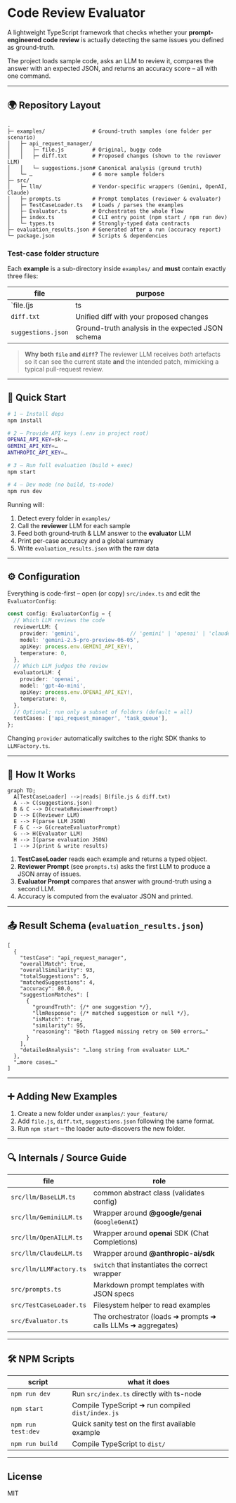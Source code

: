 # Code Review Evaluator

A lightweight TypeScript framework that checks whether your **prompt-engineered code review** is actually detecting the same issues you defined as ground-truth.

The project loads sample code, asks an LLM to review it, compares the answer with an expected JSON, and returns an accuracy score – all with one command.

---

## 🌍 Repository Layout

```
.
├─ examples/               # Ground-truth samples (one folder per scenario)
│   ├─ api_request_manager/
│   │   ├─ file.js         # Original, buggy code
│   │   ├─ diff.txt        # Proposed changes (shown to the reviewer LLM)
│   │   └─ suggestions.json# Canonical analysis (ground truth)
│   └─ …                   # 6 more sample folders
├─ src/
│   ├─ llm/                # Vendor-specific wrappers (Gemini, OpenAI, Claude)
│   ├─ prompts.ts          # Prompt templates (reviewer & evaluator)
│   ├─ TestCaseLoader.ts   # Loads / parses the examples
│   ├─ Evaluator.ts        # Orchestrates the whole flow
│   ├─ index.ts            # CLI entry point (npm start / npm run dev)
│   └─ types.ts            # Strongly-typed data contracts
├─ evaluation_results.json # Generated after a run (accuracy report)
└─ package.json            # Scripts & dependencies
```

### Test-case folder structure

Each **example** is a sub-directory inside `examples/` and **must** contain exactly three files:

| file                | purpose                                                         |
|---------------------|-----------------------------------------------------------------|
| `file.(js|ts|jsx)`  | Original source code                                            |
| `diff.txt`          | Unified diff with your proposed changes                         |
| `suggestions.json`  | Ground-truth analysis in the expected JSON schema               |

> **Why both `file` and `diff`?**  The reviewer LLM receives *both* artefacts so it can see the current state **and** the intended patch, mimicking a typical pull-request review.

---

## 🚀 Quick Start

```bash
# 1 – Install deps
npm install

# 2 – Provide API keys (.env in project root)
OPENAI_API_KEY=sk-…
GEMINI_API_KEY=…
ANTHROPIC_API_KEY=…

# 3 – Run full evaluation (build + exec)
npm start

# 4 – Dev mode (no build, ts-node)
npm run dev
```

Running will:
1. Detect every folder in `examples/`
2. Call the **reviewer** LLM for each sample
3. Feed both ground-truth & LLM answer to the **evaluator** LLM
4. Print per-case accuracy and a global summary
5. Write `evaluation_results.json` with the raw data

---

## ⚙️ Configuration

Everything is code-first – open (or copy) `src/index.ts` and edit the `EvaluatorConfig`:

```ts
const config: EvaluatorConfig = {
  // Which LLM reviews the code
  reviewerLLM: {
    provider: 'gemini',                // 'gemini' | 'openai' | 'claude'
    model: 'gemini-2.5-pro-preview-06-05',
    apiKey: process.env.GEMINI_API_KEY!,
    temperature: 0,
  },
  // Which LLM judges the review
  evaluatorLLM: {
    provider: 'openai',
    model: 'gpt-4o-mini',
    apiKey: process.env.OPENAI_API_KEY!,
    temperature: 0,
  },
  // Optional: run only a subset of folders (default = all)
  testCases: ['api_request_manager', 'task_queue'],
};
```

Changing `provider` automatically switches to the right SDK thanks to `LLMFactory.ts`.

---

## 🧠 How It Works

```mermaid
graph TD;
  A[TestCaseLoader] -->|reads| B(file.js & diff.txt)
  A --> C(suggestions.json)
  B & C --> D(createReviewerPrompt)
  D --> E(Reviewer LLM)
  E --> F(parse LLM JSON)
  F & C --> G(createEvaluatorPrompt)
  G --> H(Evaluator LLM)
  H --> I(parse evaluation JSON)
  I --> J(print & write results)
```

1. **TestCaseLoader** reads each example and returns a typed object.
2. **Reviewer Prompt** (see `prompts.ts`) asks the first LLM to produce a JSON array of issues.
3. **Evaluator Prompt** compares that answer with ground-truth using a second LLM.
4. Accuracy is computed from the evaluator JSON and printed.

---

## 📤 Result Schema (`evaluation_results.json`)

```jsonc
[
  {
    "testCase": "api_request_manager",
    "overallMatch": true,
    "overallSimilarity": 93,
    "totalSuggestions": 5,
    "matchedSuggestions": 4,
    "accuracy": 80.0,
    "suggestionMatches": [
      {
        "groundTruth": {/* one suggestion */},
        "llmResponse": {/* matched suggestion or null */},
        "isMatch": true,
        "similarity": 95,
        "reasoning": "Both flagged missing retry on 500 errors…"
      }
    ],
    "detailedAnalysis": "…long string from evaluator LLM…"
  },
  "…more cases…"
]
```

---

## ➕ Adding New Examples

1. Create a new folder under `examples/`: `your_feature/`
2. Add `file.js`, `diff.txt`, `suggestions.json` following the same format.
3. Run `npm start` – the loader auto-discovers the new folder.

---

## 🔍 Internals / Source Guide

| file                               | role |
|------------------------------------|------|
| `src/llm/BaseLLM.ts`               | common abstract class (validates config) |
| `src/llm/GeminiLLM.ts`             | Wrapper around **@google/genai** (`GoogleGenAI`) |
| `src/llm/OpenAILLM.ts`             | Wrapper around **openai** SDK (Chat Completions) |
| `src/llm/ClaudeLLM.ts`             | Wrapper around **@anthropic-ai/sdk** |
| `src/llm/LLMFactory.ts`            | `switch` that instantiates the correct wrapper |
| `src/prompts.ts`                   | Markdown prompt templates with JSON specs |
| `src/TestCaseLoader.ts`            | Filesystem helper to read examples |
| `src/Evaluator.ts`                 | The orchestrator (loads ➜ prompts ➜ calls LLMs ➜ aggregates) |

---

## 🛠️ NPM Scripts

| script         | what it does                                           |
|----------------|--------------------------------------------------------|
| `npm run dev`  | Run `src/index.ts` directly with ts-node               |
| `npm start`    | Compile TypeScript ➜ run compiled `dist/index.js`      |
| `npm run test:dev` | Quick sanity test on the first available example |
| `npm run build`| Compile TypeScript to `dist/`                          |

---

## License

MIT 